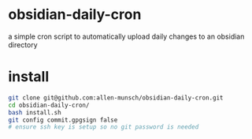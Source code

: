 # obsidian-daily-cron
a simple cron script to automatically upload daily changes to an obsidian directory


# install

```sh
git clone git@github.com:allen-munsch/obsidian-daily-cron.git
cd obsidian-daily-cron/
bash install.sh
git config commit.gpgsign false
# ensure ssh key is setup so no git password is needed
```
